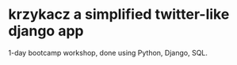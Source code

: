 # krzykacz a simplified twitter-like django app

1-day bootcamp workshop, done using Python, Django, SQL.
